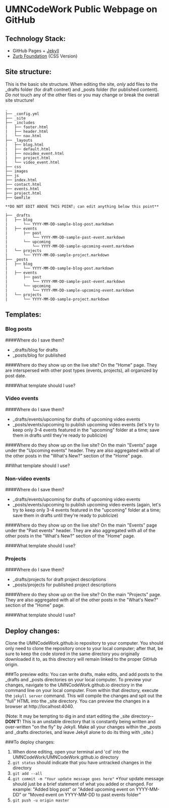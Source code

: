 # UMNCodeWork Public Webpage on GitHub

## Technology Stack:
* GitHub Pages + [Jekyll](http://jekyllrb.com/)
* [Zurb Foundation](http://foundation.zurb.com/) (CSS Version)

## Site structure:
This is the basic site structure.  When editing the site, *only* add files to the _drafts folder
(for draft contnet) and _posts folder (for published content).  *Do not* touch any of the other
files or you may change or break the overall site structure!

```
.
├── _config.yml
├── _site
├── _includes
|   ├── footer.html
|   ├── header.html
|   └── nav.html
├── _layouts
|   ├── blog.html
|   ├── default.html
|   ├── novideo_event.html
|   ├── project.html
|   └── video_event.html
├── css
├── images
├── js
├── index.html
├── contact.html
├── events.html
├── project.html
├── Gemfile

**DO NOT EDIT ABOVE THIS POINT; can edit anything below this point**

├── _drafts
|   ├── blog
|       └── YYYY-MM-DD-sample-blog-post.markdown
|   ├── events
|       ├── past
|           └── YYYY-MM-DD-sample-past-event.markdown
|       └── upcoming
|           └── YYYY-MM-DD-sample-upcoming-event.markdown
|   └── projects
|       └── YYYY-MM-DD-sample-project.markdown
├── _posts
|   ├── blog
|       └── YYYY-MM-DD-sample-blog-post.markdown
|   ├── events
|       ├── past
|           └── YYYY-MM-DD-sample-past-event.markdown
|       └── upcoming
|           └── YYYY-MM-DD-sample-upcoming-event.markdown
|   └── projects
|       └── YYYY-MM-DD-sample-project.markdown
```

## Templates:

### Blog posts
####Where do I save them?
- _drafts/blog for drafts
- _posts/blog for published

####Where do they show up on the live site?
On the "Home" page. They are interspersed with other post types (events, projects), all organized by post date.

####What template should I use?




### Video events
####Where do I save them?
- _drafts/events/upcoming for drafts of upcoming video events
- _posts/events/upcoming to publish upcoming video events (let's try to keep only 3-4 events featured in the "upcoming" folder at a time; save them in drafts until they're ready to publicize)

####Where do they show up on the live site?
On the main "Events" page under the "Upcoming events" header.  They are also aggregated with all of the other
posts in the "What's New?" section of the "Home" page.

##What template should I use?


### Non-video events
####Where do I save them?
- _drafts/events/upcoming for drafts of upcoming video events
- _posts/events/upcoming to publish upcoming video events (again, let's try to keep only 3-4 events featured in the "upcoming" folder at a time; save them in drafts until they're ready to publicize)

####Where do they show up on the live site?
On the main "Events" page under the "Past events" header.  They are also aggregated with all of the other posts in the "What's New?" section of the "Home" page.

####What template should I use?


### Projects
####Where do I save them?
- _drafts/projects for draft project descriptions
- _posts/projects for published project descriptions

####Where do they show up on the live site?
On the main "Projects" page.  They are also aggregated with all of the other posts in the "What's New?" section of the "Home" page.

####What template should I use?


## Deploy changes:
Clone the UMNCodeWork.github.io repository to your computer.  You should only need to clone the repository once to your local computer; after that, be sure to keep the code stored in the same directory you originally downloaded it to, as this directory will remain linked to the proper GitHub origin.  

###To preview edits:
You can write drafts, make edits, and add posts to the _drafts and _posts directories on your local computer.  To preview your changes, navigate to the UMNCodeWork.github.io directory in the command line on your local computer.  From within that directory, execute the `jekyll server` command.  This will compile the changes and spit out the "full" HTML into the _site directory.  You can preview the changes in a browser at http://localhost:4040.

(Note: It may be tempting to dig in and start editing the _site directory--**DON'T**!  This is an unstable directory that is constantly being written and over-written "on the fly" by Jekyll.  Make all your changes within the _posts and _drafts directories, and leave Jekyll alone to do its thing with _site.)

###To deploy changes:

1. When done editing, open your terminal and 'cd' into the UMNCodeWork/UMNCodeWork.github.io directory
2. `git status` should indicate that you have untracked changes in the directory
3. `git add --all`
4. `git commit -m "Your update message goes here"`
  *Your update message should just be a brief statement of what you added or changed. For example:
  "Added blog post" or "Added upcoming event on YYYY-MM-DD" or "Moved event on YYYY-MM-DD to past events folder"
5. `git push -u origin master`
